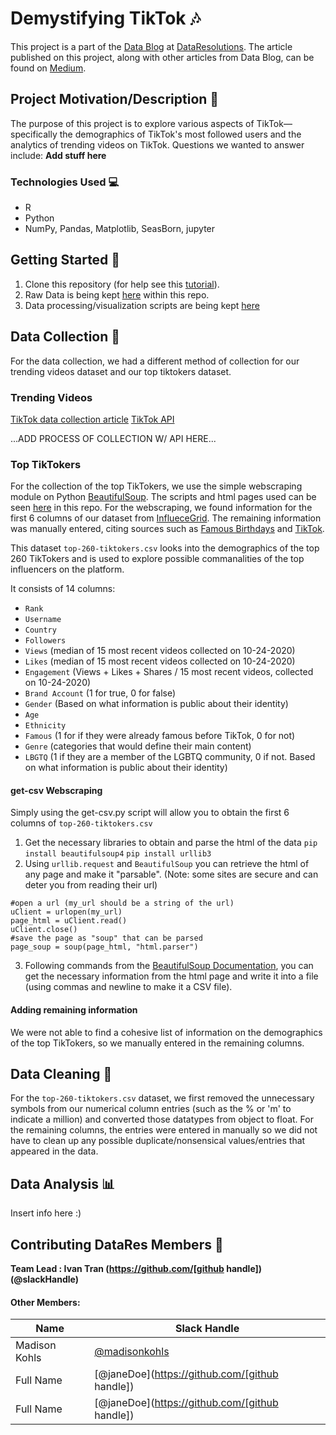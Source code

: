 # Demystifying TikTok :notes:
This project is a part of the [Data Blog](https://datares.github.io/#/datablog) at [DataResolutions](https://datares.github.io/#/).  The article published on this project, along with other articles from Data Blog, can be found on [Medium](https://medium.com/@ucladatares).

## Project Motivation/Description :dizzy:
The purpose of this project is to explore various aspects of TikTok—specifically the demographics of TikTok's most followed users and the analytics of trending videos on TikTok. Questions we wanted to answer include: **Add stuff here**

### Technologies Used :computer:
* R 
* Python
* NumPy, Pandas, Matplotlib, SeasBorn, jupyter

## Getting Started :page_facing_up:

1. Clone this repository (for help see this [tutorial](https://help.github.com/articles/cloning-a-repository/)).
2. Raw Data is being kept [here](https://github.com/ivantran96/TikTok_famous/tree/main/Datasets) within this repo.  
3. Data processing/visualization scripts are being kept [here](https://github.com/ivantran96/TikTok_famous/tree/main/Visualizations)

## Data Collection :open_file_folder:
For the data collection, we had a different method of collection for our trending videos dataset and our top tiktokers dataset.

### Trending Videos
[TikTok data collection article](https://towardsdatascience.com/how-to-collect-data-from-tiktok-tutorial-ab848b40d191)
[TikTok API](https://github.com/davidteather/TikTok-Api)

...ADD PROCESS OF COLLECTION W/ API HERE...

### Top TikTokers
For the collection of the top TikTokers, we use the simple webscraping module on Python [BeautifulSoup](https://www.crummy.com/software/BeautifulSoup/bs4/doc/). The scripts and html pages used can be seen [here](https://github.com/ivantran96/TikTok_famous/tree/main/Datasets/Top%20Tiktokers%20Data%20Collection) in this repo. For the webscraping, we found information for the first 6 columns of our dataset from [InflueceGrid](https://www.influencegrid.com/tiktok-influencers). The remaining information was manually entered, citing sources such as [Famous Birthdays](https://www.famousbirthdays.com/) and [TikTok](https://www.tiktok.com/en/).

This dataset `top-260-tiktokers.csv` looks into the demographics of the top 260 TikTokers and is used to explore possible commanalities of the top influencers on the platform.

It consists of 14 columns:
* `Rank`
* `Username`
* `Country`
* `Followers`
* `Views` (median of 15 most recent videos collected on 10-24-2020)
* `Likes` (median of 15 most recent videos collected on 10-24-2020)
* `Engagement` (Views + Likes + Shares / 15 most recent videos, collected on 10-24-2020)
* `Brand Account` (1 for true, 0 for false)
* `Gender` (Based on what information is public about their identity)
* `Age`
* `Ethnicity`
* `Famous` (1 for if they were already famous before TikTok, 0 for not)
* `Genre` (categories that would define their main content)
* `LBGTQ` (1 if they are a member of the LGBTQ community, 0 if not. Based on what information is public about their identity)

#### get-csv Webscraping
Simply using the get-csv.py script will allow you to obtain the first 6 columns of `top-260-tiktokers.csv`

1. Get the necessary libraries to obtain and parse the html of the data
`pip install beautifulsoup4`
`pip install urllib3`
2. Using `urllib.request` and `BeautifulSoup` you can retrieve the html of any page and make it "parsable". (Note: some sites are secure and can deter you from reading their url)
```
#open a url (my_url should be a string of the url)
uClient = urlopen(my_url)
page_html = uClient.read()
uClient.close()
#save the page as "soup" that can be parsed
page_soup = soup(page_html, "html.parser")
```
3. Following commands from the [BeautifulSoup Documentation](https://www.crummy.com/software/BeautifulSoup/bs4/doc/), you can get the necessary information from the html page and write it into a file (using commas and newline to make it a CSV file).

#### Adding remaining information
We were not able to find a cohesive list of information on the demographics of the top TikTokers, so we manually entered in the remaining columns.

## Data Cleaning :shower:
For the `top-260-tiktokers.csv` dataset, we first removed the unnecessary symbols from our numerical column entries (such as the % or 'm' to indicate a million) and converted those datatypes from object to float. For the remaining columns, the entries were entered in manually so we did not have to clean up any possible duplicate/nonsensical values/entries that appeared in the data.

## Data Analysis :bar_chart:
Insert info here :)

## Contributing DataRes Members :muscle:

**Team Lead : Ivan Tran (https://github.com/[github handle])(@slackHandle)**

#### Other Members:

|Name     |  Slack Handle   | 
|---------|-----------------|
|Madison Kohls  | [@madisonkohls](https://github.com/madisonkohls)   |
|Full Name | [@janeDoe](https://github.com/[github handle])    |
|Full Name | [@janeDoe](https://github.com/[github handle])    |
